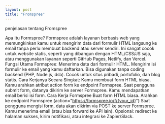 ```yaml
---
layout: post
title: "Fromspree"
---
```



penjelasan tentang Fromspree


Apa Itu Formspree?
Formspree adalah layanan berbasis web yang memungkinkan kamu untuk mengirim data dari formulir HTML langsung ke email tanpa perlu membuat backend atau server sendiri. Ini sangat cocok untuk website statis, seperti yang dibangun dengan HTML/CSS/JS saja, atau menggunakan layanan seperti GitHub Pages, Netlify, dan Vercel.
 Fungsi Utama Formspree:
Menerima data dari formulir HTML.
Mengirim isi formulir ke email yang kamu daftarkan.
Bisa digunakan tanpa coding backend (PHP, Node.js, dsb).
Cocok untuk situs pribadi, portofolio, dan blog statis.
Cara Kerjanya Secara Singkat:
Kamu membuat form HTML biasa.
Kamu arahkan atribut action form ke endpoint Formspree.
Saat pengguna submit form, datanya dikirim ke server Formspree.
Kamu mendapatkan email berisi isi form.
Cara Kerja Formspree
Buat form HTML biasa.
Arahkan ke endpoint Formspree (action="https://formspree.io/f/{your_id}")
Saat pengguna mengisi form, data akan dikirim via POST ke server Formspree.
Kamu menerima email (atau bisa forward ke API lain).
Opsional: redirect ke halaman sukses, kirim notifikasi, atau integrasi ke Zapier/Slack.